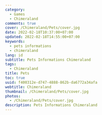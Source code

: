 ```yaml
---
category:
  - Games
  - Chimeraland
comments: true
cover: /Chimeraland/Pets/cover.jpg
date: 2022-02-18T10:37:00+07:00
updated: 2022-02-18T14:55:00+07:00
keywords:
  - pets informations
  - chimeraland
lang: id
subtitle: Pets Informations Chimeraland
tags:
  - Chimeraland
title: Pets
toc: true
uuid: f400312e-d747-4888-862b-da6772a34afa
webtitle: Chimeraland
thumbnail: /Chimeraland/Pets/cover.jpg
photos:
  - /Chimeraland/Pets/cover.jpg
description: Pets Informations Chimeraland
---
```


<!-- include Pets/table.html -->
<script src='Pets/script.js'></script>
<link rel="stylesheet" href="Pets/style.css" />